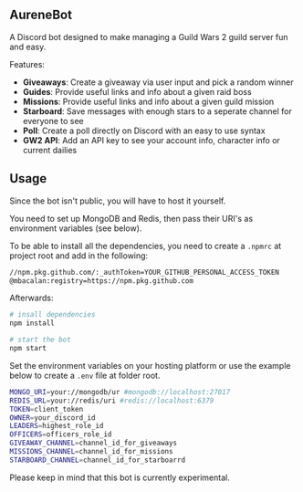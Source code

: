 ## AureneBot
A Discord bot designed to make managing a Guild Wars 2 guild server fun and easy.

Features:
 - **Giveaways**: Create a giveaway via user input and pick a random winner
 - **Guides**: Provide useful links and info about a given raid boss
 - **Missions**: Provide useful links and info about a given guild mission
 - **Starboard**: Save messages with enough stars to a seperate channel for everyone to see
 - **Poll**: Create a poll directly on Discord with an easy to use syntax
 - **GW2 API**: Add an API key to see your account info, character info or current dailies

## Usage
Since the bot isn't public, you will have to host it yourself.

You need to set up MongoDB and Redis, then pass their URI's as environment variables (see below).

To be able to install all the dependencies, you need to create a `.npmrc` at project root and add in the following:

```bash
//npm.pkg.github.com/:_authToken=YOUR_GITHUB_PERSONAL_ACCESS_TOKEN
@mbacalan:registry=https://npm.pkg.github.com
```

Afterwards:

```bash
# insall dependencies
npm install

# start the bot
npm start
```

Set the environment variables on your hosting platform or use the example below to create a ``.env`` file at folder root.

```bash
MONGO_URI=your://mongodb/ur #mongodb://localhost:27017
REDIS_URL=your://redis/uri #redis://localhost:6379
TOKEN=client_token
OWNER=your_discord_id
LEADERS=highest_role_id
OFFICERS=officers_role_id
GIVEAWAY_CHANNEL=channel_id_for_giveaways
MISSIONS_CHANNEL=channel_id_for_missions
STARBOARD_CHANNEL=channel_id_for_starboarrd
```

Please keep in mind that this bot is currently experimental.
